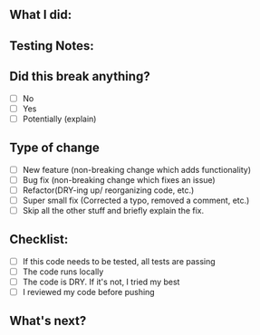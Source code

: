 ## What I did:

## Testing Notes: 

## Did this break anything?
- [ ]  No
- [ ]  Yes
- [ ]  Potentially (explain)

## Type of change
- [ ]  New feature (non-breaking change which adds functionality)
- [ ]  Bug fix (non-breaking change which fixes an issue)
- [ ]  Refactor(DRY-ing up/ reorganizing code, etc.)
- [ ]  Super small fix (Corrected a typo, removed a comment, etc.)
- [ ]  Skip all the other stuff and briefly explain the fix.

## Checklist:
- [ ]  If this code needs to be tested, all tests are passing
- [ ]  The code runs locally
- [ ]  The code is DRY. If it's not, I tried my best
- [ ]  I reviewed my code before pushing

## What's next?

